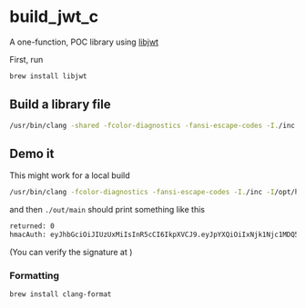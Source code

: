 # build_jwt_c

A one-function, POC library using [libjwt](https://github.com/benmcollins/libjwt)

First, run

```sh
brew install libjwt
```

## Build a library file

```sh
/usr/bin/clang -shared -fcolor-diagnostics -fansi-escape-codes -I./inc -I/opt/homebrew/Cellar/libjwt/1.16.0/include -L/opt/homebrew/Cellar/libjwt/1.16.0/lib -ljwt -g ./src/build_jwt.c -o ./out/build_jwt.so
```

## Demo it

This might work for a local build

```sh
/usr/bin/clang -fcolor-diagnostics -fansi-escape-codes -I./inc -I/opt/homebrew/Cellar/libjwt/1.16.0/include -L/opt/homebrew/Cellar/libjwt/1.16.0/lib -ljwt -g ./src/*.c -o ./out/main
```

and then `./out/main` should print something like this

```sh
returned: 0
hmacAuth: eyJhbGciOiJIUzUxMiIsInR5cCI6IkpXVCJ9.eyJpYXQiOiIxNjk1Njc1MDQ5Iiwic3ViIjoiMTIzNCJ9.JVHctlGx2WxWjr7ePRI8zCc2mgz0ek6aiYfkPth3fFMzqcdli1I4M0iFZ5hP-dWsX0aFCWvz2ETFfNw0jxW9Ew
```

(You can verify the signature at )

### Formatting

`brew install clang-format`
